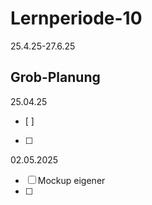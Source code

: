 # Lernperiode-10
25.4.25-27.6.25

## Grob-Planung

25.04.25
- [ ]
- [ ]

02.05.2025
- [ ] Mockup eigener 
- [ ]
